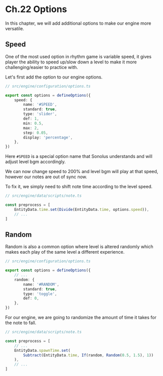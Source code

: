 # Ch.22 Options

In this chapter, we will add additional options to make our engine more versatile.

## Speed

One of the most used option in rhythm game is variable speed, it gives player the ability to speed up/slow down a level to make it more challenging/easier to practice with.

Let's first add the option to our engine options.

```ts
// src/engine/configuration/options.ts

export const options = defineOptions({
    speed: {
        name: '#SPEED',
        standard: true,
        type: 'slider',
        def: 1,
        min: 0.5,
        max: 2,
        step: 0.05,
        display: 'percentage',
    },
})
```

Here `#SPEED` is a special option name that Sonolus understands and will adjust level bgm accordingly.

We can now change speed to 200% and level bgm will play at that speed, however our notes are out of sync now.

To fix it, we simply need to shift note time according to the level speed.

```ts
// src/engine/data/scripts/note.ts

const preprocess = [
    EntityData.time.set(Divide(EntityData.time, options.speed)),
    // ...
]
```

## Random

Random is also a common option where level is altered randomly which makes each play of the same level a different experience.

```ts
// src/engine/configuration/options.ts

export const options = defineOptions({
    // ...
    random: {
        name: '#RANDOM',
        standard: true,
        type: 'toggle',
        def: 0,
    },
})
```

For our engine, we are going to randomize the amount of time it takes for the note to fall.

```ts
// src/engine/data/scripts/note.ts

const preprocess = [
    // ...
    EntityData.spawnTime.set(
        Subtract(EntityData.time, If(random, Random(0.5, 1.5), 1))
    ),
    // ...
]
```
